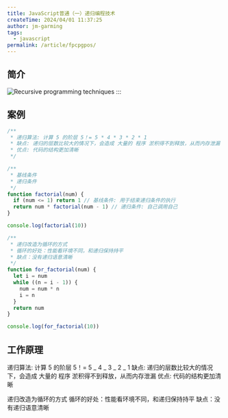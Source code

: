 ```yaml
---
title: JavaScript普通（一）递归编程技术
createTime: 2024/04/01 11:37:25
author: jm-garming
tags:
  - javascript
permalink: /article/fpcpgpos/
---
```


## 简介

![Recursive programming techniques](/23.gif)
:::


## 案例
```js
/**
 * 递归算法: 计算 5 的阶层 5！= 5 * 4 * 3 * 2 * 1
 * 缺点: 递归的层数比较大的情况下，会造成 大量的 程序 淤积得不到释放，从而内存泄漏
 * 优点: 代码的结构更加清晰
 */

/**
 * 基线条件
 * 递归条件
 */
function factorial(num) {
  if (num <= 1) return 1 // 基线条件: 用于结束递归条件的执行
  return num * factorial(num - 1) // 递归条件: 自己调用自己
}

console.log(factorial(10))

/**
 * 递归改造为循环的方式
 * 循环的好处：性能看环境不同，和递归保持持平
 * 缺点：没有递归语意清晰
 */
function for_factorial(num) {
  let i = num
  while ((n = i - 1)) {
    num = num * n
    i = n
  }
  return num
}

console.log(for_factorial(10))
```

## 工作原理

递归算法: 计算 5 的阶层 5！= 5 _ 4 _ 3 _ 2 _ 1
缺点: 递归的层数比较大的情况下，会造成 大量的 程序 淤积得不到释放，从而内存泄漏
优点: 代码的结构更加清晰

递归改造为循环的方式
循环的好处：性能看环境不同，和递归保持持平
缺点：没有递归语意清晰
